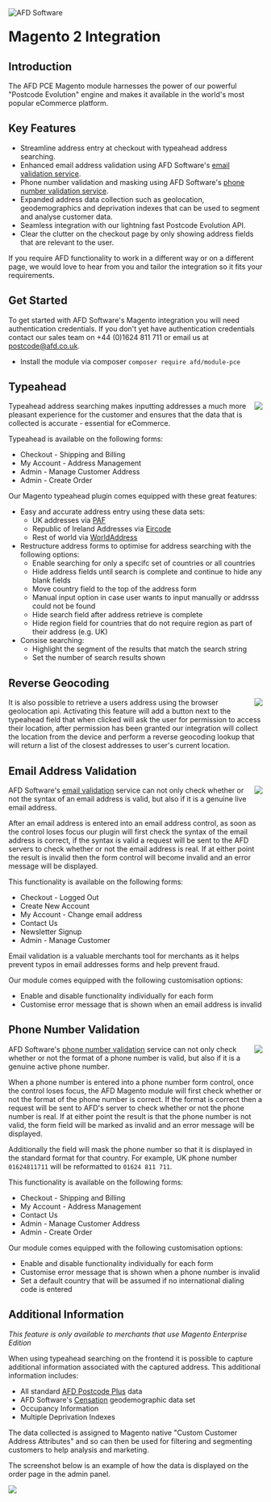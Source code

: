 <img alt="AFD Software" src="http://www.afd.co.uk/img/200/logo.png" align="left">

# Magento 2 Integration
 
## Introduction

The AFD PCE Magento module harnesses the power of our powerful "Postcode Evolution" engine and makes it available in the world's most popular eCommerce platform.

## Key Features

* Streamline address entry at checkout with typeahead address searching.
* Enhanced email address validation using AFD Software's [email validation service](http://www.afd.co.uk/email).
* Phone number validation and masking using AFD Software's [phone number validation service](https://www.afd.co.uk/phone).
* Expanded address data collection such as geolocation, geodemographics and deprivation indexes that can be used to segment and analyse customer data.
* Seamless integration with our lightning fast Postcode Evolution API.
* Clear the clutter on the checkout page by only showing address fields that are relevant to the user.

If you require AFD functionality to work in a different way or on a different page, we would love to hear from you and tailor the integration so it fits your requirements.

## Get Started

To get started with AFD Software's Magento integration you will need authentication credentials.  If you don't yet have authentication credentials contact our sales team on +44 (0)1624 811 711 or email us at [postcode@afd.co.uk](mailto:postcode@afd.co.uk).

* Install the module via composer `composer require afd/module-pce`

## Typeahead

<img src="https://www.afd.co.uk/img/360/integrations/magento-typeahead.png" align="right">

Typeahead address searching makes inputting addresses a much more pleasant experience for the customer and ensures that the data that is collected is accurate - essential for eCommerce.

Typeahead is available on the following forms:

* Checkout - Shipping and Billing
* My Account - Address Management
* Admin - Manage Customer Address
* Admin - Create Order

Our Magento typeahead plugin comes equipped with these great features:

* Easy and accurate address entry using these data sets:
  * UK addresses via [PAF](http://www.afd.co.uk/data-sets/paf/)
  * Republic of Ireland Addresses via [Eircode](http://www.afd.co.uk/data-sets/eircode/)
  * Rest of world via [WorldAddress](http://www.afd.co.uk/products/worldaddress/)
* Restructure address forms to optimise for address searching with the following options:
  * Enable searching for only a specifc set of countries or all countries
  * Hide address fields until search is complete and continue to hide any blank fields
  * Move country field to the top of the address form
  * Manual input option in case user wants to input manually or addrsss could not be found
  * Hide search field after address retrieve is complete
  * Hide region field for countries that do not require region as part of their address (e.g. UK)
* Consise searching:
  * Highlight the segment of the results that match the search string
  * Set the number of search results shown

## Reverse Geocoding

<img src="https://www.afd.co.uk/img/360/integrations/reverse-geocode.png" align="right">

It is also possible to retrieve a users address using the browser geolocation api.  Activating this feature will add a button next to the typeahead field that when clicked will ask the user for permission to access their location, after permission has been granted our integration will collect the location from the device and perform a reverse geocoding lookup that will return a list of the closest addresses to user's current location. 

## Email Address Validation

<img src="https://www.afd.co.uk/img/360/integrations/magento-email.png" align="right">

AFD Software's [email validation](http://www.afd.co.uk/email/) service can not only check whether or not the syntax of an email address is valid, but also if it is a genuine live email address.  

After an email address is entered into an email address control, as soon as the control loses focus our plugin will first check the syntax of the email address is correct, if the syntax is valid a request will be sent to the AFD servers to check whether or not the email address is real.  If at either point the result is invalid then the form control will become invalid and an error message will be displayed.

This functionality is available on the following forms:
  
* Checkout - Logged Out
* Create New Account
* My Account - Change email address
* Contact Us
* Newsletter Signup
* Admin - Manage Customer
  
Email validation is a valuable merchants tool for merchants as it helps prevent typos in email addresses forms and help prevent fraud.

Our module comes equipped with the following customisation options:
  
* Enable and disable functionality individually for each form
* Customise error message that is shown when an email address is invalid

## Phone Number Validation

<img src="https://www.afd.co.uk/img/360/integrations/magento-phone.png" align="right">

AFD Software's [phone number validation](http://www.afd.co.uk/phone/) service can not only check whether or not the format of a phone number is valid, but also if it is a genuine active phone number.

When a phone number is entered into a phone number form control, once the control loses focus, the AFD Magento module will first check whether or not the format of the phone number is correct.  If the format is correct then a request will be sent to AFD's server to check whether or not the phone number is real.  If at either point the result is that the phone number is not valid, the form field will be marked as invalid and an error message will be displayed.

Additionally the field will mask the phone number so that it is displayed in the standard format for that country.  For example, UK phone number `01624811711` will be reformatted to `01624 811 711`.

This functionality is available on the following forms:

* Checkout - Shipping and Billing
* My Account - Address Management
* Contact Us
* Admin - Manage Customer Address
* Admin - Create Order

Our module comes equipped with the following customisation options:
  
* Enable and disable functionality individually for each form
* Customise error message that is shown when a phone number is invalid
* Set a default country that will be assumed if no international dialing code is entered

## Additional Information

*This feature is only available to merchants that use Magento Enterprise Edition*

When using typeahead searching on the frontend it is possible to capture additional information associated with the captured address.  This additional information includes:

* All standard [AFD Postcode Plus](http://www.afd.co.uk/comparison/) data
* AFD Software's [Censation](http://www.afd.co.uk/data-sets/censation/) geodemographic data set
* Occupancy Information
* Multiple Deprivation Indexes

The data collected is assigned to Magento native "Custom Customer Address Attributes" and so can then be used for filtering and segmenting customers to help analysis and marketing.

The screenshot below is an example of how the data is displayed on the order page in the admin panel.

<img src="https://www.afd.co.uk/img/1080/integrations/magento-censation.png">
